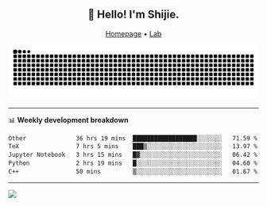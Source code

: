 <h2 align="center">👋 Hello! I'm Shijie.</h2>
<p align="center">
  <a href="https://xu-shi-jie.github.io"> Homepage</a> •
  <a href="https://onodalab.ees.hokudai.ac.jp"> Lab </a>
</p>

![Snake animation](https://github.com/xu-shi-jie/xu-shi-jie/blob/output/github-snake.svg)


-------

📊 **Weekly development breakdown**
<!--START_SECTION:waka-->

```txt
Other              36 hrs 19 mins  ██████████████████░░░░░░░   71.59 %
TeX                7 hrs 5 mins    ███▒░░░░░░░░░░░░░░░░░░░░░   13.97 %
Jupyter Notebook   3 hrs 15 mins   █▓░░░░░░░░░░░░░░░░░░░░░░░   06.42 %
Python             2 hrs 19 mins   █░░░░░░░░░░░░░░░░░░░░░░░░   04.60 %
C++                50 mins         ▒░░░░░░░░░░░░░░░░░░░░░░░░   01.67 %
```

<!--END_SECTION:waka-->

-------
![](https://komarev.com/ghpvc/?username=xu-shi-jie&style=flat-square&color=blue) 
